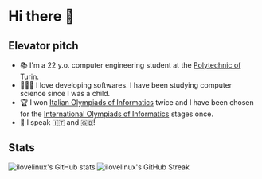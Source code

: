 # Hi there 👋

## Elevator pitch

- 📚 I'm a 22 y.o. computer engineering student at the [Polytechnic of Turin](https://www.polito.it/).
- 👨🏻‍💻 I love developing softwares. I have been studying computer science since I was a child.
- 🏆 I won [Italian Olympiads of Informatics](https://www.olimpiadi-informatica.it/) twice and I have been chosen for the [International Olympiads of Informatics](https://ioinformatics.org/) stages once.
- 💬 I speak 🇮🇹 and 🇬🇧!

## Stats

![ilovelinux's GitHub stats](https://github-readme-stats.vercel.app/api?username=ilovelinux&count_private=true&&show_icons=true&theme=github_dark)
![ilovelinux's GitHub Streak](https://github-readme-streak-stats.herokuapp.com/?user=ilovelinux&theme=github-dark&date_format=j%20M%5B%20Y%5D)
